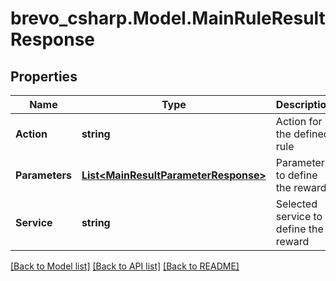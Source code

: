 # brevo_csharp.Model.MainRuleResultResponse
## Properties

Name | Type | Description | Notes
------------ | ------------- | ------------- | -------------
**Action** | **string** | Action for the defined rule | [optional] 
**Parameters** | [**List&lt;MainResultParameterResponse&gt;**](MainResultParameterResponse.md) | Parameters to define the reward | [optional] 
**Service** | **string** | Selected service to define the reward | [optional] 

[[Back to Model list]](../README.md#documentation-for-models) [[Back to API list]](../README.md#documentation-for-api-endpoints) [[Back to README]](../README.md)


